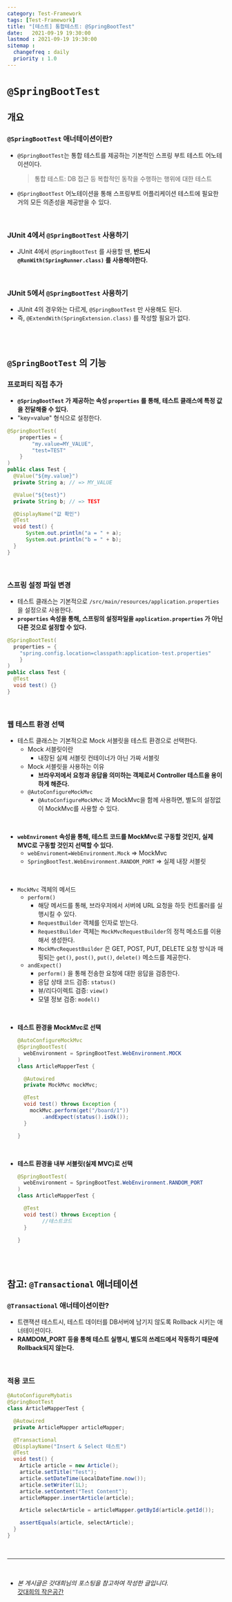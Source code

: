 ```yaml
---
category: Test-Framework
tags: [Test-Framework]
title: "[테스트] 통합테스트: @SpringBootTest"
date:   2021-09-19 19:30:00 
lastmod : 2021-09-19 19:30:00
sitemap :
  changefreq : daily
  priority : 1.0
---
```


# `@SpringBootTest`

## 개요

### `@SpringBootTest` 애너테이션이란?

- `@SpringBootTest`는 통합 테스트를 제공하는 기본적인 스프링 부트 테스트 어노테이션이다.

    > 통합 테스트: DB 접근 등 복합적인 동작을 수행하는 행위에 대한 테스트

- `@SpringBootTest` 어노테이션을 통해 스프링부트 어플리케이션 테스트에 필요한 거의 모든 의존성을 제공받을 수 있다.

<br/>

### JUnit 4에서 `@SpringBootTest` 사용하기

- JUnit 4에서 `@SpringBootTest` 를 사용할 땐, **반드시 `@RunWith(SpringRunner.class)` 를 사용해야한다.**

<br/>

### JUnit 5에서 `@SpringBootTest` 사용하기

- JUnit 4의 경우와는 다르게, `@SpringBootTest` 만 사용해도 된다.
- 즉, `@ExtendWith(SpringExtension.class)` 를 작성할 필요가 없다.

<br/><br/>

## `@SpringBootTest` 의 기능

### 프로퍼티 직접 추가

- **`@SpringBootTest` 가 제공하는 속성 `properties` 를 통해, 테스트 클래스에 특정 값을 전달해줄 수 있다.**
- "key=value" 형식으로 설정한다.

```java
@SpringBootTest(
	properties = {
		"my.value=MY_VALUE",
		"test=TEST"
	}
)
public class Test {
  @Value("${my.value}")
  private String a; // => MY_VALUE

  @Value("${test}")
  private String b; // => TEST

  @DisplayName("값 확인")
  @Test
  void test() {
	  System.out.println("a = " + a);
	  System.out.println("b = " + b);
  }
}
```

<br/>

### 스프링 설정 파일 변경

- 테스트 클래스는 기본적으로 `/src/main/resources/application.properties` 을 설정으로 사용한다.
- **`properties` 속성을 통해, 스프링의 설정파일을 `application.properties` 가 아닌 다른 것으로 설정할 수 있다.**

```java
@SpringBootTest(
  properties = {
    "spring.config.location=classpath:application-test.properties"
	}
)
public class Test {
  @Test
  void test() {}
}
```

<br/>

### 웹 테스트 환경 선택

- 테스트 클래스는 기본적으로 Mock 서블릿을 테스트 환경으로 선택한다.
    - Mock 서블릿이란
        - 내장된 실제 서블릿 컨테이너가 아닌 가짜 서블릿
    - Mock 서블릿을 사용하는 이유
        - **브라우저에서 요청과 응답을 의미하는 객체로서 Controller 테스트을 용이하게 해준다.**
    - `@AutoConfigureMockMvc`
        - `@AutoConfigureMockMvc` 과 MockMvc을 함께 사용하면, 별도의 설정없이 MockMvc를 사용할 수 있다.

<br/>

- **`webEnviroment` 속성을 통해, 테스트 코드를 MockMvc로 구동할 것인지, 실제 MVC로 구동할 것인지 선택할 수 있다.**
    - `webEnviroment=WebEnvironment.Mock` ⇒ MockMvc
    - `SpringBootTest.WebEnvironment.RANDOM_PORT` ⇒ 실제 내장 서블릿

<br/>

- `MockMvc` 객체의 메서드
    - `perform()`
        - 해당 메서드를 통해, 브라우저에서 서버에 URL 요청을 하듯 컨트롤러를 실행시킬 수 있다.
        - `RequestBuilder` 객체를 인자로 받는다.
        - `RequestBuilder` 객체는 `MockMvcRequestBuilder`의 정적 메소드를 이용해서 생성한다.
        - `MockMvcRequestBuilder` 은 GET, POST, PUT, DELETE 요청 방식과 매핑되는 `get()`, `post()`, `put()`, `delete()` 메소드를 제공한다.
    - `andExpect()`
        - `perform()` 을 통해 전송한 요청에 대한 응답을 검증한다.
        - 응답 상태 코드 검증: `status()`
        - 뷰/리다이렉트 검증: `view()`
        - 모델 정보 검증: `model()`

<br/>

- **테스트 환경을 MockMvc로 선택**

    ```java
    @AutoConfigureMockMvc
    @SpringBootTest(
      webEnvironment = SpringBootTest.WebEnvironment.MOCK
    )
    class ArticleMapperTest {

      @Autowired
      private MockMvc mockMvc;

      @Test
      void test() throws Exception {
        mockMvc.perform(get("/board/1"))
            .andExpect(status().isOk());
      }

    }
    ```

<br/>

- **테스트 환경을 내부 서블릿(실제 MVC)로 선택**

    ```java
    @SpringBootTest(
      webEnvironment = SpringBootTest.WebEnvironment.RANDOM_PORT
    )
    class ArticleMapperTest {

      @Test
      void test() throws Exception {
    		//테스트코드
      }

    }
    ```

<br/><br/>

## 참고: `@Transactional` 애너테이션

### `@Transactional` 애너테이션이란?

- 트랜잭션 테스트시, 테스트 데이터를 DB서버에 남기지 않도록 Rollback 시키는 애너테이션이다.
- **RAMDOM_PORT 등을 통해 테스트 실행시, 별도의 쓰레드에서 작동하기 때문에 Rollback되지 않는다.**

<br/>

### 적용 코드

```java
@AutoConfigureMybatis
@SpringBootTest
class ArticleMapperTest {

  @Autowired
  private ArticleMapper articleMapper;

  @Transactional
  @DisplayName("Insert & Select 테스트")
  @Test
  void test() {
    Article article = new Article();
    article.setTitle("Test");
    article.setDateTime(LocalDateTime.now());
    article.setWriter(1L);
    article.setContent("Test Content");
    articleMapper.insertArticle(article);

    Article selectArticle = articleMapper.getById(article.getId());

    assertEquals(article, selectArticle);
  }
}
```

<br>

---

<br>

- *본 게시글은 갓대희님의 포스팅을 참고하여 작성한 글입니다.*  
[갓대희의 작은공간](https://goddaehee.tistory.com/211)